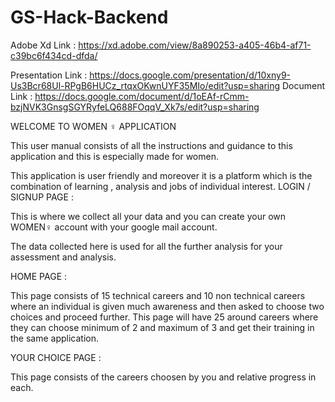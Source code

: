 # GS-Hack-Backend

Adobe Xd Link : https://xd.adobe.com/view/8a890253-a405-46b4-af71-c39bc6f434cd-dfda/

Presentation Link : https://docs.google.com/presentation/d/10xny9-Us3Bcr68Ul-RPgB6HUCz_rtqxOKwnUYF35MIo/edit?usp=sharing
Document Link : https://docs.google.com/document/d/1oEAf-rCmm-bzjNVK3GnsgSGYRyfeLQ688FOqqV_Xk7s/edit?usp=sharing



 WELCOME TO WOMEN ♀ APPLICATION

This user manual consists of all the instructions and guidance to this application and this is especially made for women.


This application is user friendly and moreover it is a platform which is the combination of learning , analysis and jobs of individual interest.
LOGIN / SIGNUP PAGE :


This is where we collect all your data and you can create your own  WOMEN♀ account with your google mail account.

The data collected here is used for all the further analysis for your assessment and analysis.


HOME PAGE  :

This page consists of 15 technical careers and 10 non technical careers where an individual is given much awareness and then asked to choose two choices and proceed further. This page will have 25 around careers where they can choose minimum of 2 and maximum of 3 and get their training in the same application.


YOUR CHOICE PAGE  :


This page consists of the careers choosen by you and relative progress in each.

